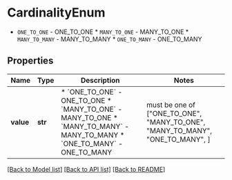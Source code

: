 # CardinalityEnum

* `ONE_TO_ONE` - ONE_TO_ONE * `MANY_TO_ONE` - MANY_TO_ONE * `MANY_TO_MANY` - MANY_TO_MANY * `ONE_TO_MANY` - ONE_TO_MANY

## Properties
Name | Type | Description | Notes
------------ | ------------- | ------------- | -------------
**value** | **str** | * &#x60;ONE_TO_ONE&#x60; - ONE_TO_ONE * &#x60;MANY_TO_ONE&#x60; - MANY_TO_ONE * &#x60;MANY_TO_MANY&#x60; - MANY_TO_MANY * &#x60;ONE_TO_MANY&#x60; - ONE_TO_MANY |  must be one of ["ONE_TO_ONE", "MANY_TO_ONE", "MANY_TO_MANY", "ONE_TO_MANY", ]

[[Back to Model list]](../README.md#documentation-for-models) [[Back to API list]](../README.md#documentation-for-api-endpoints) [[Back to README]](../README.md)


